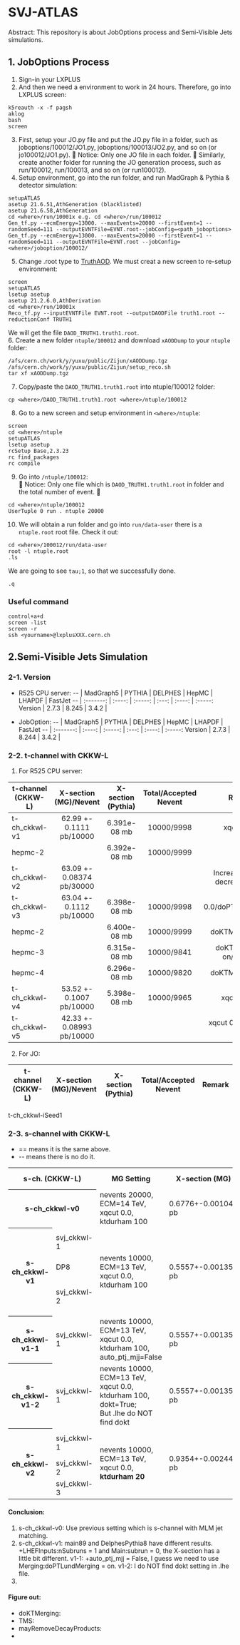 # SVJ-ATLAS
Abstract: This repository is about JobOptions process and Semi-Visible Jets simulations.


## 1. JobOptions Process
1. Sign-in your LXPLUS
2. And then we need a environment to work in 24 hours. Therefore, go into LXPLUS screen:
```
k5reauth -x -f pagsh
aklog
bash
screen
```
3. First, setup your JO.py file and put the JO.py file in a folder, such as joboptions/100012/JO1.py, joboptions/100013/JO2.py, and so on (or jo100012/JO1.py). &#128314; Notice: Only one JO file in each folder. &#128315;
Similarly, create another folder for running the JO generation process, such as run/100012, run/100013, and so on (or run100012).
4. Setup environment, go into the run folder, and run MadGraph & Pythia & detector simulation:
```
setupATLAS
asetup 21.6.51,AthGeneration (blacklisted)
asetup 21.6.58,AthGeneration
cd <where>/run/10001x e.g. cd <where>/run/100012
Gen_tf.py --ecmEnergy=13000. --maxEvents=20000 --firstEvent=1 --randomSeed=111 --outputEVNTFile=EVNT.root--jobConfig=<path_joboptions>
Gen_tf.py --ecmEnergy=13000. --maxEvents=20000 --firstEvent=1 --randomSeed=111 --outputEVNTFile=EVNT.root --jobConfig=<where>/joboption/100012/
```
5. Change .root type to [TruthAOD](https://twiki.cern.ch/twiki/bin/viewauth/AtlasProtected/TruthDAOD). We must creat a new screen to re-setup environment:
```
screen
setupATLAS
lsetup asetup
asetup 21.2.6.0,AthDerivation
cd <where>/run/10001x
Reco_tf.py --inputEVNTFile EVNT.root --outputDAODFile truth1.root --reductionConf TRUTH1
```
We will get the file `DAOD_TRUTH1.truth1.root`.  
6. Create a new folder `ntuple/100012` and download `xAODDump` to your `ntuple` folder:
```
/afs/cern.ch/work/y/yuxu/public/Zijun/xAODDump.tgz
/afs/cern.ch/work/y/yuxu/public/Zijun/setup_reco.sh
tar xf xAODDump.tgz
```
7. Copy/paste the `DAOD_TRUTH1.truth1.root` into ntuple/100012 folder:
```
cp <where>/DAOD_TRUTH1.truth1.root <where>/ntuple/100012
```
8. Go to a new screen and setup environment in `<where>/ntuple`:
```
screen
cd <where>/ntuple
setupATLAS
lsetup asetup
rcSetup Base,2.3.23
rc find_packages
rc compile
```
9. Go into `/ntuple/100012`:  
&#128314; Notice: Only one file which is `DAOD_TRUTH1.truth1.root` in folder and the total number of event. &#128315;
```
cd <where>/ntuple/100012
UserTuple 0 run . ntuple 20000
```
10. We will obtain a run folder and go into `run/data-user` there is a `ntuple.root` root file. Check it out:
```
cd <where>/100012/run/data-user
root -l ntuple.root
.ls
```
We are going to see `tau;1`, so that we successfully done.
```
.q
```

### Useful command
```
control+a+d
screen -list
screen -r
ssh <yourname>@lxplusXXX.cern.ch
```

## 2.Semi-Visible Jets Simulation
### 2-1. Version
* R525 CPU server:
    -- | MadGraph5 | PYTHIA | DELPHES | HepMC | LHAPDF | FastJet
    -- | :-------: | :----: | :-----: | :---: | :----: | :-----:
    Version | 2.7.3 | 8.245 | 3.4.2 | 
    
* JobOption:
    -- | MadGraph5 | PYTHIA | DELPHES | HepMC | LHAPDF | FastJet
    -- | :-------: | :----: | :-----: | :---: | :----: | :-----:
    Version | 2.7.3 | 8.244 | 3.4.2 | 



### 2-2. t-channel with CKKW-L
1. For R525 CPU server:

t-channel (CKKW-L) | X-section (MG)/Nevent| X-section (Pythia) | Total/Accepted Nevent | Remark
------------------ | :--------------------: | :----------------: | :-------------------: | :----:
t-ch_ckkwl-v1      | 62.99 +- 0.1111 pb/10000 | 6.391e-08 mb | 10000/9998 | xqcut 30.0
hepmc-2 |    | 6.392e-08 mb | 10000/9999 |
t-ch_ckkwl-v2      | 63.09 +- 0.08374 pb/30000 |    |    | Increase Nevent, decrease sigma
t-ch_ckkwl-v3      | 63.04 +- 0.1112 pb/10000 | 6.398e-08 mb | 10000/9998 | xqcut 0.0/doPTLundMerging = on
hepmc-2 |    | 6.400e-08 mb | 10000/9999 | doKTMerging = on
hepmc-3 |    | 6.315e-08 mb | 10000/9841 | doKTMerging = on/close: ...
hepmc-4 |    | 6.296e-08 mb | 10000/9820 | doKTMerging = on
t-ch_ckkwl-v4      | 53.52 +- 0.1007 pb/10000 | 5.398e-08 mb | 10000/9965 | xqcut 200.0
t-ch_ckkwl-v5      | 42.33 +- 0.08993 pb/10000 |    |    | xqcut 0.0/ktdurham 300



2. For JO:

t-channel (CKKW-L) | X-section (MG)/Nevent| X-section (Pythia) | Total/Accepted Nevent | Remark
------------------ | :--------------------: | :----------------: | :-------------------: | :----:
t-ch_ckkwl-iSeed1




### 2-3. s-channel with CKKW-L
* == means it is the same above.
* -- means there is no do it.

<table>
    <tr>
        <th colspan="2">s-ch. (CKKW-L)</th>
        <th>MG Setting</th>
        <th>X-section (MG)</th>
        <th>Pythia Setting</th>
        <th>X-section (Pythia)/Accepted</th>
    </tr>
    <tr>
        <th colspan="2">s-ch_ckkwl-v0</th>
        <td>nevents 20000, ECM=14 TeV,<br>xqcut 0.0, ktdurham 100</td>
        <td>0.6776+-0.001049 pb</td>
        <td>NA</td>
        <td>NA</td>
    </tr>
    <tr>
        <th rowspan="3">s-ch_ckkwl-v1</th>
        <td>svj_ckkwl-1</td>
        <td rowspan="3">nevents 10000, ECM=13 TeV,<br>xqcut 0.0, ktdurham 100</td>
        <td rowspan="3">0.5557+-0.001356 pb</td>
        <td>doKTMerging=on, Process=pp>xdxd~</td>
        <td>1.000e-04+-5.689e-06 mb/291</td>
    </tr>
    <tr>
        <td>DP8</td>
        <td>doKTMerging=on, Process=pp>xdxd~</td>
        <td>5.263e-10 mb/9471</td>
    </tr>
    <tr>
        <td>svj_ckkwl-2</td>
        <td>doKTMerging=on, Process=pp>xdxd~,<br>nSubruns=1, subrun=0</td>
        <td>1.000e-04+-5.710e-06 mb/289</td>
    </tr>
    <tr>
        <th>s-ch_ckkwl-v1-1</th>
        <td>svj_ckkwl-1</td>
        <td>nevents 10000, ECM=13 TeV,<br>xqcut 0.0, ktdurham 100, auto_ptj_mjj=False</td>
        <td>0.5557+-0.001356 pb</td>
        <td>doKTMerging=on, Process=pp>xdxd~</td>
        <td>1.000e-04+-5.689e-06 mb/291</td>
    </tr>
    <tr>
        <th>s-ch_ckkwl-v1-2</th>
        <td>svj_ckkwl-1</td>
        <td>nevents 10000, ECM=13 TeV,<br>xqcut 0.0, ktdurham 100, dokt=True;<br>But .lhe do NOT find dokt</td>
        <td>0.5557+-0.001356 pb</td>
        <td>???</td>
        <td>???</td>
    </tr>
    <tr>
        <th rowspan="3">s-ch_ckkwl-v2</th>
        <td>svj_ckkwl-1</td>
        <td rowspan="3">nevents 10000, ECM=13 TeV,<br>xqcut 0.0, <strong>ktdurham 20</strong></td>
        <td rowspan="3">0.9354+-0.002447 pb</td>
        <td>doKTMerging=on, Process=pp>xdxd~</td>
        <td>1.000e-04+-7.515e-06 mb/171</td>
    </tr>
    <tr>
        <td>svj_ckkwl-2</td>
        <td>???</td>
        <td>9.307e-10 mb/<strong>7343</strong></td>
    </tr>
    <tr>
        <td>svj_ckkwl-3</td>
        <td>???</td>
        <td>9.233e-10 mb/9863</td>
    </tr>
</table>


<td></td>
<strong></strong>




#### Conclusion:
1. s-ch_ckkwl-v0: Use previous setting which is s-channel with MLM jet matching.
2. s-ch_ckkwl-v1: main89 and DelphesPythia8 have different results.
    +LHEFInputs:nSubruns = 1 and Main:subrun = 0, the X-section has a little bit different.
    v1-1: +auto_ptj_mjj = False, I guess we need to use Merging:doPTLundMerging = on.
    v1-2: I do NOT find dokt setting in .lhe file.
3. 




#### Figure out:
* doKTMerging:
* TMS:
* mayRemoveDecayProducts:
* 
